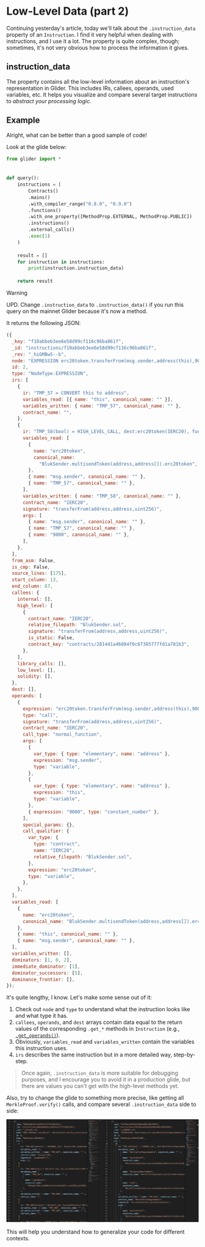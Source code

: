 # Low-Level Data (part 2)

Continuing yesterday's article, today we'll talk about the `.instruction_data` property of an `Instruction`. I find it very helpful when dealing with instructions, and I use it a lot. The property is quite complex, though; sometimes, it's not very obvious how to process the information it gives.

## instruction_data

The property contains all the low-level information about an instruction's representation in Glider. This includes IRs, callees, operands, used variables, etc. It helps you visualize and compare several target instructions to _abstract your processing logic_.

## Example

Alright, what can be better than a good sample of code!

Look at the glide below:

```python
from glider import *


def query():
    instructions = (
        Contracts()
        .mains()
        .with_compiler_range("0.8.0", "0.9.0")
        .functions()
        .with_one_property([MethodProp.EXTERNAL, MethodProp.PUBLIC])
        .instructions()
        .external_calls()
        .exec(1)
    )

    result = []
    for instruction in instructions:
        print(instruction.instruction_data)

    return result
```

> [!WARNING]
> UPD. Change `.instruction_data` to `.instruction_data()` if you run this query on the mainnet Glider because it's now a method.

It returns the following JSON:

```js
({
  _key: "f10abbeb3ee6e58d99cf116c96ba861f",
  _id: "instructions/f10abbeb3ee6e58d99cf116c96ba861f",
  _rev: "_hiGMBwS--b",
  node: "EXPRESSION erc20token.transferFrom(msg.sender,address(this),9000)",
  id: 2,
  type: "NodeType.EXPRESSION",
  irs: [
    {
      ir: "TMP_57 = CONVERT this to address",
      variables_read: [{ name: "this", canonical_name: "" }],
      variables_written: { name: "TMP_57", canonical_name: "" },
      contract_name: "",
    },
    {
      ir: "TMP_58(bool) = HIGH_LEVEL_CALL, dest:erc20token(IERC20), function:transferFrom, arguments:['msg.sender', 'TMP_57', '9000']",
      variables_read: [
        {
          name: "erc20token",
          canonical_name:
            "BlukSender.multisendToken(address,address[]).erc20token",
        },
        { name: "msg.sender", canonical_name: "" },
        { name: "TMP_57", canonical_name: "" },
      ],
      variables_written: { name: "TMP_58", canonical_name: "" },
      contract_name: "IERC20",
      signature: "transferFrom(address,address,uint256)",
      args: [
        { name: "msg.sender", canonical_name: "" },
        { name: "TMP_57", canonical_name: "" },
        { name: "9000", canonical_name: "" },
      ],
    },
  ],
  from_asm: False,
  is_cmp: False,
  source_lines: [175],
  start_column: 13,
  end_column: 67,
  callees: {
    internal: [],
    high_level: [
      {
        contract_name: "IERC20",
        relative_filepath: "BlukSender.sol",
        signature: "transferFrom(address,address,uint256)",
        is_static: False,
        contract_key: "contracts/281441a46084f0c67385777fd1a781b3",
      },
    ],
    library_calls: [],
    low_level: [],
    solidity: [],
  },
  dest: [],
  operands: [
    {
      expression: "erc20token.transferFrom(msg.sender,address(this),9000)",
      type: "call",
      signature: "transferFrom(address,address,uint256)",
      contract_name: "IERC20",
      call_type: "normal_function",
      args: [
        {
          var_type: { type: "elementary", name: "address" },
          expression: "msg.sender",
          type: "variable",
        },
        {
          var_type: { type: "elementary", name: "address" },
          expression: "this",
          type: "variable",
        },
        { expression: "9000", type: "constant_number" },
      ],
      special_params: {},
      call_qualifier: {
        var_type: {
          type: "contract",
          name: "IERC20",
          relative_filepath: "BlukSender.sol",
        },
        expression: "erc20token",
        type: "variable",
      },
    },
  ],
  variables_read: [
    {
      name: "erc20token",
      canonical_name: "BlukSender.multisendToken(address,address[]).erc20token",
    },
    { name: "this", canonical_name: "" },
    { name: "msg.sender", canonical_name: "" },
  ],
  variables_written: [],
  dominators: [1, 0, 2],
  immediate_dominator: [1],
  dominator_successors: [5],
  dominance_frontier: [],
});
```

It's quite lengthy, I know. Let's make some sense out of it:

1. Check out `node` and `type` to understand what the instruction looks like and what type it has.
2. `callees`, `operands`, and `dest` arrays contain data equal to the return values of the corresponding `.get_*` methods in `Instruction` (e.g., [`.get_operands()`](https://glide.gitbook.io/main/api/instruction/instruction.get_operands)).
3. Obviously, `variables_read` and `variables_written` contain the variables this instruction uses.
4. `irs` describes the same instruction but in a more detailed way, step-by-step.

> Once again, `.instruction_data` is more suitable for debugging purposes, and I encourage you to avoid it in a production glide, but there are values you can't get with the high-level methods yet.

Also, try to change the glide to something more precise, like getting all `MerkleProof.verify()` calls, and compare several `.instruction_data` side to side:

![comparison](./media/comparison.png)

This will help you understand how to generalize your code for different contexts.
